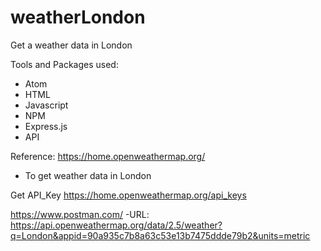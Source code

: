 # weatherLondon
Get a weather data in London

Tools and Packages used:
- Atom
- HTML
- Javascript
- NPM
- Express.js
- API

Reference:
https://home.openweathermap.org/
- To get weather data in London

Get API_Key
https://home.openweathermap.org/api_keys

https://www.postman.com/
-URL: https://api.openweathermap.org/data/2.5/weather?q=London&appid=90a935c7b8a63c53e13b7475ddde79b2&units=metric
